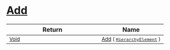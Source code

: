 # [Add](./HierarchyElement-100664012.md)


| Return | Name | 
| --- | --- | 
| <sub>[Void](https://docs.microsoft.com/en-us/dotnet/api/System.Void)</sub><img width=200/>| <sub>[Add](./HierarchyElement-100664012.md) ( [`HierarchyElement`](./../HierarchyElement.md) )</sub>| <br>


